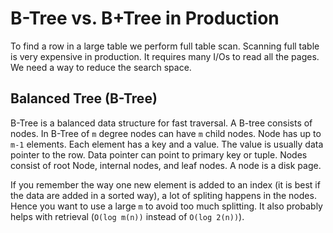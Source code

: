 # B-Tree vs. B+Tree in Production

To find a row in a large table we perform full table scan. Scanning full table is very expensive in production. It requires many I/Os to read all the pages. We need a way to reduce the search space.

## Balanced Tree (B-Tree)

B-Tree is a balanced data structure for fast traversal. A B-tree consists of nodes. In B-Tree of `m` degree nodes can have `m` child nodes. Node has up to `m-1` elements. Each element has a key and a value. The value is usually data pointer to the row. Data pointer can point to primary key or tuple. Nodes consist of root Node, internal nodes, and leaf nodes. A node is a disk page.

If you remember the way one new element is added to an index (it is best if the data are added in a sorted way), a lot of spliting happens in the nodes. Hence you want to use a large `m` to avoid too much splitting. It also probably helps with retrieval (`O(log m(n))` instead of `O(log 2(n))`).
